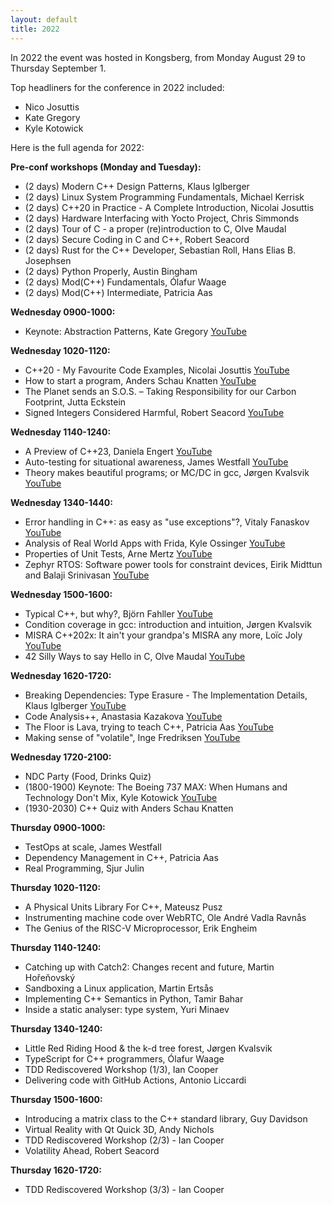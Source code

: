 ```yaml
---
layout: default
title: 2022
---
```


In 2022 the event was hosted in Kongsberg, from Monday August 29 to Thursday September 1.

Top headliners for the conference in 2022 included:

- Nico Josuttis
- Kate Gregory
- Kyle Kotowick

Here is the full agenda for 2022:

__Pre-conf workshops (Monday and Tuesday):__

- (2 days) Modern C++ Design Patterns, Klaus Iglberger
- (2 days) Linux System Programming Fundamentals, Michael Kerrisk
- (2 days) C++20 in Practice - A Complete Introduction, Nicolai Josuttis
- (2 days) Hardware Interfacing with Yocto Project, Chris Simmonds
- (2 days) Tour of C - a proper (re)introduction to C, Olve Maudal
- (2 days) Secure Coding in C and C++, Robert Seacord
- (2 days) Rust for the C++ Developer, Sebastian Roll, Hans Elias B. Josephsen
- (2 days) Python Properly, Austin Bingham
- (2 days) Mod(C++) Fundamentals, Ólafur Waage
- (2 days) Mod(C++) Intermediate, Patricia Aas

__Wednesday 0900-1000:__

- Keynote: Abstraction Patterns, Kate Gregory [YouTube](https://youtu.be/rfIX0FzKHF0)

__Wednesday 1020-1120:__

- C++20 - My Favourite Code Examples, Nicolai Josuttis [YouTube](https://youtu.be/ailViuK1gmk)
- How to start a program, Anders Schau Knatten [YouTube](https://youtu.be/OGPmZzhDPYw)
- The Planet sends an S.O.S. – Taking Responsibility for our Carbon Footprint, Jutta Eckstein
- Signed Integers Considered Harmful, Robert Seacord [YouTube](https://youtu.be/Fa8qcOd18Hc)

__Wednesday 1140-1240:__

- A Preview of C++23, Daniela Engert [YouTube](https://youtu.be/r8c6ws9Tow0)
- Auto-testing for situational awareness, James Westfall [YouTube](https://youtu.be/zJIqq1XsPsg)
- Theory makes beautiful programs; or MC/DC in gcc, Jørgen Kvalsvik [YouTube](https://youtu.be/VDiRdzdwgNc)

__Wednesday 1340-1440:__

- Error handling in C++: as easy as "use exceptions"?, Vitaly Fanaskov [YouTube](https://youtu.be/4H8IZyVEHaE)
- Analysis of Real World Apps with Frida, Kyle Ossinger [YouTube](https://youtu.be/8PD6vRBgQrg)
- Properties of Unit Tests, Arne Mertz [YouTube](https://youtu.be/5ZZUPk8wKWY)
- Zephyr RTOS: Software power tools for constraint devices, Eirik Midttun and Balaji Srinivasan  [YouTube](https://youtu.be/5igL_-Je83g)

__Wednesday 1500-1600:__

- Typical C++, but why?, Björn Fahller [YouTube](https://youtu.be/PmVmaT1JNbw)
- Condition coverage in gcc: introduction and intuition, Jørgen Kvalsvik
- MISRA C++202x: It ain't your grandpa's MISRA any more, Loïc Joly [YouTube](https://youtu.be/RwSaDVubdKk)
- 42 Silly Ways to say Hello in C, Olve Maudal [YouTube](https://youtu.be/qIblgUnkR0M)

__Wednesday 1620-1720:__

- Breaking Dependencies: Type Erasure - The Implementation Details, Klaus Iglberger [YouTube](https://youtu.be/gvov-0CVYZc)
- Code Analysis++, Anastasia Kazakova [YouTube](https://youtu.be/Icg248MNt2Q)
- The Floor is Lava, trying to teach C++, Patricia Aas [YouTube](https://youtu.be/qnHpjgYekZs)
- Making sense of "volatile", Inge Fredriksen [YouTube](https://youtu.be/MNIqT6msRZY)

__Wednesday 1720-2100:__

- NDC Party (Food, Drinks Quiz)
- (1800-1900) Keynote: The Boeing 737 MAX: When Humans and Technology Don't Mix, Kyle Kotowick [YouTube](https://youtu.be/opRbU6WZH9s)
- (1930-2030) C++ Quiz with Anders Schau Knatten

__Thursday 0900-1000:__

- TestOps at scale, James Westfall
- Dependency Management in C++, Patricia Aas
- Real Programming, Sjur Julin

__Thursday 1020-1120:__

- A Physical Units Library For C++, Mateusz Pusz
- Instrumenting machine code over WebRTC, Ole André Vadla Ravnås
- The Genius of the RISC-V Microprocessor, Erik Engheim

__Thursday 1140-1240:__

- Catching up with Catch2: Changes recent and future, Martin Hořeňovský
- Sandboxing a Linux application, Martin Ertsås
- Implementing C++ Semantics in Python, Tamir Bahar
- Inside a static analyser: type system, Yuri Minaev

__Thursday 1340-1240:__

- Little Red Riding Hood & the k-d tree forest, Jørgen Kvalsvik
- TypeScript for C++ programmers, Ólafur Waage
- TDD Rediscovered Workshop (1/3), Ian Cooper
- Delivering code with GitHub Actions, Antonio Liccardi

__Thursday 1500-1600:__

- Introducing a matrix class to the C++ standard library, Guy Davidson
- Virtual Reality with Qt Quick 3D, Andy Nichols
- TDD Rediscovered Workshop (2/3) - Ian Cooper
- Volatility Ahead, Robert Seacord

__Thursday 1620-1720:__

- TDD Rediscovered Workshop (3/3) - Ian Cooper
